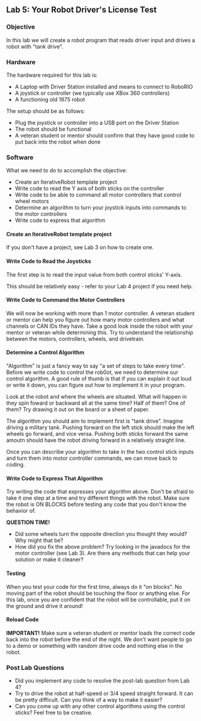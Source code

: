 ## Lab 5: Your Robot Driver's License Test

### Objective

In this lab we will create a robot program that reads driver input and drives a robot with "tank drive".

### Hardware

The hardware required for this lab is:

* A Laptop with Driver Station installed and means to connect to RoboRIO
* A joystick or controller (we typically use XBox 360 controllers)
* A functioning old 1675 robot

The setup should be as follows:

* Plug the joystick or controller into a USB port on the Driver Station
* The robot should be functional
* A veteran student or mentor should confirm that they have good code to put back into the robot when done

### Software

What we need to do to accomplish the objective:

* Create an IterativeRobot template project
* Write code to read the Y axis of both sticks on the controller
* Write code to be able to command all motor controllers that control wheel motors
* Determine an algorithm to turn your joystick inputs into commands to the motor controllers
* Write code to express that algorithm

#### Create an IterativeRobot template project

If you don't have a project, see Lab 3 on how to create one.

#### Write Code to Read the Joysticks

The first step is to read the input value from both control sticks' Y-axis.

This should be relatively easy - refer to your Lab 4 project if you need help.

#### Write Code to Command the Motor Controllers

We will now be working with more than 1 motor controller. A veteran student or mentor can help you figure out how many motor controllers and what channels or CAN IDs they have. Take a good look inside the robot with your mentor or veteran while determining this. Try to understand the relationship between the motors, controllers, wheels, and drivetrain.

#### Determine a Control Algorithm

"Algorithm" is just a fancy way to say "a set of steps to take every time". Before we write code to control the rob0ot, we need to determine our control algorithm. A good rule of thumb is that if you can explain it out loud or write it down, you can figure out how to implement it in your program.

Look at the robot and where the wheels are situated. What will happen in they spin foward or backward all at the same time? Half of them? One of them? Try drawing it out on the board or a sheet of paper. 

The algorithm you should aim to implement first is "tank drive". Imagine driving a military tank. Pushing forward on the left stick should make the left wheels go forward, and vice versa. Pushing both sticks forward the same amoutn should have the robot driving forward in a relatively straight line.

Once you can describe your algorithm to take in the two control stick inputs and turn them into motor controller commands, we can move back to coding.

#### Write Code to Express That Algorithm

Try writing the code that expresses your algorithm above. Don't be afraid to take it one step at a time and try different things with the robot. Make sure the robot is ON BLOCKS before testing any code that you don't know the behavior of.

**QUESTION TIME!**
* Did some wheels turn the opposite direction you thought they would? Why might that be?
* How did you fix the above problem? Try looking in the javadocs for the motor controller (see Lab 3). Are there any methods that can help your solution or make it cleaner?
  
#### Testing

When you test your code for the first time, always do it "on blocks". No moving part of the robot should be touching the floor or anything else. For this lab, once you are confident that the robot will be controllable, put it on the ground and drive it around!

#### Reload Code

**IMPORTANT!**
Make sure a veteran student or mentor loads the correct code back into the robot before the end of the night. We don't want people to go to a demo or something with random drive code and nothing else in the robot.

### Post Lab Questions

* Did you implement any code to resolve the post-lab question from Lab 4?
* Try to drive the robot at half-speed or 3/4 speed straight forward. It can be pretty difficult. Can you think of a way to make it easier?
* Can you come up with any other control algorithms using the control sticks? Feel free to be creative.

